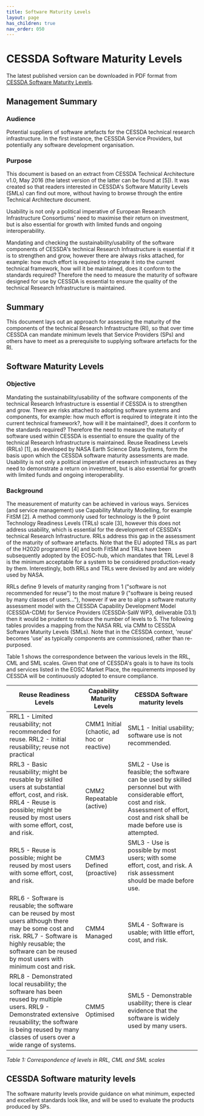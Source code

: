 ```yaml
---
title: Software Maturity Levels
layout: page
has_children: true
nav_order: 050
---
```


# CESSDA Software Maturity Levels

The latest published version can be downloaded in PDF format from [CESSDA Software Maturity Levels](https://doi.org/10.5281/zenodo.2614050).

## Management Summary

### Audience

Potential suppliers of software artefacts for the CESSDA technical
research infrastructure. In the first instance, the CESSDA Service
Providers, but potentially any software development organisation.

### Purpose

This document is based on an extract from CESSDA Technical Architecture
v1.0, May 2016 (the latest version of the latter can be found at \[5\]).
It was created so that readers interested in CESSDA's Software Maturity
Levels (SMLs) can find out more, without having to browse through the
entire Technical Architecture document.

Usability is not only a political imperative of European Research
Infrastructure Consortiums' need to maximise their return on investment,
but is also essential for growth with limited funds and ongoing
interoperability.

Mandating and checking the sustainability/usability of the software
components of CESSDA's technical Research Infrastructure is essential if
it is to strengthen and grow, however there are always risks attached,
for example: how much effort is required to integrate it into the
current technical framework, how will it be maintained, does it conform
to the standards required? Therefore the need to measure the maturity of
software designed for use by CESSDA is essential to ensure the quality
of the technical Research Infrastructure is maintained.

## Summary

This document lays out an approach for assessing the maturity of the
components of the technical Research Infrastructure (RI), so that over
time CESSDA can mandate minimum levels that Service Providers (SPs) and
others have to meet as a prerequisite to supplying software artefacts
for the RI.

## Software Maturity Levels

### Objective

Mandating the sustainability/usability of the software components of the
technical Research Infrastructure is essential if CESSDA is to
strengthen and grow. There are risks attached to adopting software
systems and components, for example: how much effort is required to
integrate it into the current technical framework?, how will it be
maintained?, does it conform to the standards required? Therefore the
need to measure the maturity of software used within CESSDA is essential
to ensure the quality of the technical Research Infrastructure is
maintained. Reuse Readiness Levels (RRLs) \[1\], as developed by NASA
Earth Science Data Systems, form the basis upon which the CESSDA
software maturity assessments are made. Usability is not only a
political imperative of research infrastructures as they need to
demonstrate a return on investment, but is also essential for growth
with limited funds and ongoing interoperability.

### Background

The measurement of maturity can be achieved in various ways. Services
(and service management) use Capability Maturity Modelling, for example
FitSM \[2\]. A method commonly used for technology is the 9 point
Technology Readiness Levels (TRLs) scale \[3\], however this does not
address usability, which is essential for the development of CESSDA's
technical Research Infrastructure. RRLs address this gap in the
assessment of the maturity of software artefacts. Note that the EU
adopted TRLs as part of the H2020 programme \[4\] and both FitSM and
TRLs have been subsequently adopted by the EOSC-hub, which mandates that
TRL Level 8 is the minimum acceptable for a system to be considered
production-ready by them. Interestingly, both RRLs and TRLs were devised
by and are widely used by NASA.

RRLs define 9 levels of maturity ranging from 1 ("software is not
recommended for reuse") to the most mature 9 ("software is being reused
by many classes of users..."), however if we are to align a software
maturity assessment model with the CESSDA Capability Development Model
(CESSDA-CDM) for Service Providers (CESSDA-SaW WP3, deliverable D3.1)
then it would be prudent to reduce the number of levels to 5. The
following tables provides a mapping from the NASA RRL via CMM to CESSDA
Software Maturity Levels (SMLs). Note that in the CESSDA context,
'reuse' becomes 'use' as typically components are commissioned, rather
than re-purposed.

Table 1 shows the correspondence between the various levels in the RRL,
CML and SML scales. Given that one of CESSDA's goals is to have its
tools and services listed in the EOSC Market Place, the requirements
imposed by CESSDA will be continuously adopted to ensure compliance.

| **Reuse Readiness Levels** | **Capability Maturity Levels** | **CESSDA Software maturity levels**|
|----------------------|----------------------|----------------------|
|RRL1 - Limited reusability; not recommended for reuse. RRL2 - Initial reusability; reuse not practical|CMM1 Initial (chaotic, ad hoc or reactive)|SML1 - Initial usability; software use is not recommended.|
|RRL3 - Basic reusability; might be reusable by skilled users at substantial effort, cost, and risk. RRL4 - Reuse is possible; might be reused by most users with some effort, cost, and risk.|CMM2 Repeatable (active)|SML2 - Use is feasible; the software can be used by skilled personnel but with considerable effort, cost and risk. Assessment of effort, cost and risk shall be made before use is attempted.|
RRL5 - Reuse is possible; might be reused by most users with some effort, cost, and risk.|CMM3 Defined (proactive)|SML3 - Use is possible by most users;  with some effort, cost, and risk. A risk assessment should be made before use.|
RRL6 - Software is reusable; the software can be reused by most users although there may be some cost and risk. RRL7 - Software is highly reusable; the software can be reused by most users with minimum cost and risk.|CMM4 Managed|SML4 - Software is usable; with little effort, cost, and risk.|
|RRL8 - Demonstrated local reusability; the software has been reused by multiple users. RRL9 - Demonstrated extensive reusability; the software is being reused by many classes of users over a wide range of systems.|CMM5 Optimised|SML5 - Demonstrable usability; there is clear evidence that the software is widely used by many users.|

*Table 1: Correspondence of levels in RRL, CML and SML scales*

## CESSDA Software maturity levels

The software maturity levels provide guidance on what minimum, expected
and excellent standards look like, and will be used to evaluate the
products produced by SPs.
